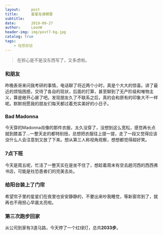 ```yaml
---
layout:     post
title:      星星在谁眼里
subtitle:   
date:       2019-09-27
author:     LeonW
header-img: img/post7-bg.jpg
catalog: true
tags:
    - 社恐日记
---
```


> 在担心是不是没东西写了，又多虑啦。 

### 和朋友
昨晚表哥来问我考研的事情，电话聊了将近两个小时，真是个大大的惊喜。讲了最近的烦恼困惑，交待了各自的现状，后面的打算，甚至聊到了无产阶级和唯物主义，算是敞开心扉了吧。发现朋友久了不联系之后，真的会和原有的印象大不一样呢。默默祝愿我的朋友们每天都过着充实美好的小日子。

### Bad Madonna

今天穿的Madonna肖像的那件衣服，太久没穿了，没想到这么宽松，感觉再长点就到膝盖了...一整天走的都特别扭，总想把衣服往上提一提，走了一段又觉得应该没什么人会注意到又放了下来。想从第三人称视角观察，想想都觉得超好笑。

### 7点下班

今天是周五呢，忙活了一整天实在是坐不住了，想趁着周末有空去趟河西的西西弗书店，可能是社恐患者们的完美去处。

### 给阳台装上了门帘

希望帘子里的星星们在夜里也安安静静的，不要出来吵我睡觉，等新窗帘到了，就再也不用担心早晨太亮啦。

### 第三次跑步回家

从公司到家有3道马路，今天停了一个红绿灯，总共**2033步**。